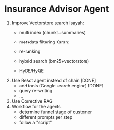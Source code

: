 # Insurance Advisor Agent

1. Improve Vectorstore search
    Isayah:
    - multi index (chunks+summaries)
    - metadata filtering
    Karan:
    - re-ranking
    - hybrid search (bm25+vectorstore)

    
    - HyDE/HyQE
2. Use ReAct agent instead of chain [DONE]
    - add tools (Google search engine) [DONE]
    - query re-writing
    - ...
3. Use Corrective RAG
4. Workflow for the agents
    - determine funnel stage of customer
    - different prompts per step
    - follow a "script"
